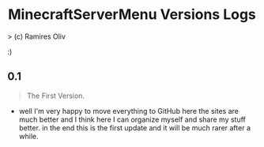 <h1 align="center"> MinecraftServerMenu Versions Logs </h1>
> (c) Ramires Oliv

:)
## 0.1
> The First Version.

- well I'm very happy to move everything to GitHub here the sites are much better and I think here I can organize myself and share my stuff better. in the end this is the first update and it will be much rarer after a while.
